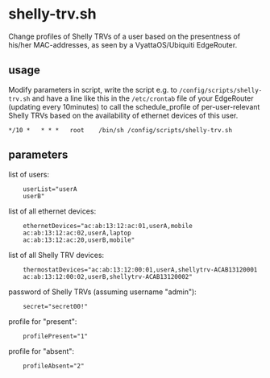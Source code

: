 # shelly-trv.sh

Change profiles of Shelly TRVs of a user based on the presentness of his/her MAC-addresses, as seen by a VyattaOS/Ubiquiti EdgeRouter.

## usage

Modify parameters in script, write the script e.g. to `/config/scripts/shelly-trv.sh` and have a line like this in the `/etc/crontab` file of your EdgeRouter (updating every 10minutes) to call the schedule_profile of per-user-relevant Shelly TRVs based on the availability of ethernet devices of this user.

```
*/10 *   * * *   root    /bin/sh /config/scripts/shelly-trv.sh
```

## parameters



list of users:
```
    userList="userA
    userB"
```

list of all ethernet devices:
```
    ethernetDevices="ac:ab:13:12:ac:01,userA,mobile
    ac:ab:13:12:ac:02,userA,laptop
    ac:ab:13:12:ac:20,userB,mobile"
```

list of all Shelly TRV devices:
```
    thermostatDevices="ac:ab:13:12:00:01,userA,shellytrv-ACAB13120001
    ac:ab:13:12:00:02,userB,shellytrv-ACAB13120002"
```

password of Shelly TRVs (assuming username "admin"):
```
    secret="secret00!"
```

profile for "present":
```
    profilePresent="1"
```

profile for "absent":
```
    profileAbsent="2"
```
